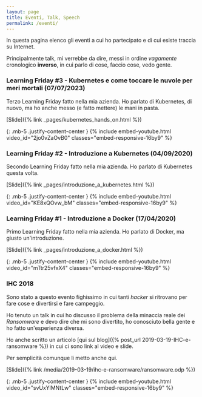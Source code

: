 ```yaml
---
layout: page
title: Eventi, Talk, Speech
permalink: /eventi/
---
```


In questa pagina elenco gli eventi a cui ho partecipato e di cui esiste traccia su Internet.

Principalmente talk, mi verrebbe da dire, messi in ordine *vagamente* cronologico **inverso**, in cui parlo di cose, faccio cose, vedo gente.

### Learning Friday #3 - Kubernetes e come toccare le nuvole per meri mortali (07/07/2023)

Terzo Learning Friday fatto nella mia azienda. Ho parlato di Kubernetes, di nuovo, ma ho anche messo (e fatto mettere) le mani in pasta.

[Slide]({% link _pages/kubernetes_hands_on.html %})

{: .mb-5 .justify-content-center }
{% include embed-youtube.html video_id="2jo0vZaOvB0" classes="embed-responsive-16by9" %}

### Learning Friday #2 - Introduzione a Kubernetes (04/09/2020)

Secondo Learning Friday fatto nella mia azienda. Ho parlato di Kubernetes questa volta.

[Slide]({% link _pages/introduzione_a_kubernetes.html %})

{: .mb-5 .justify-content-center }
{% include embed-youtube.html video_id="KE8xQOvw_bM" classes="embed-responsive-16by9" %}

### Learning Friday #1 - Introduzione a Docker (17/04/2020)

Primo Learning Friday fatto nella mia azienda. Ho parlato di Docker, ma giusto un'introduzione.

[Slide]({% link _pages/introduzione_a_docker.html %})

{: .mb-5 .justify-content-center }
{% include embed-youtube.html video_id="mTtr25vfxX4" classes="embed-responsive-16by9" %}

### IHC 2018

Sono stato a questo evento fighissimo in cui tanti *hacker* si ritrovano per fare cose e divertirsi e fare campeggio.

Ho tenuto un talk in cui ho discusso il problema della minaccia reale dei *Ransomware* e devo dire che mi sono divertito, ho conosciuto bella gente e ho fatto un'esperienza diversa.

Ho anche scritto un articolo [qui sul blog]({% post_url 2019-03-19-IHC-e-ransomware %}) in cui ci sono link al video e slide.

Per semplicità comunque li metto anche qui.

[Slide]({% link /media/2019-03-19/ihc-e-ransomware/ransomware.odp %})

{: .mb-5 .justify-content-center }
{% include embed-youtube.html video_id="svUxYlMNtLw" classes="embed-responsive-16by9" %}
